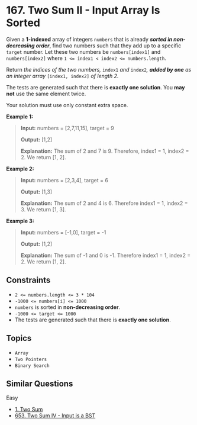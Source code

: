 # 167. Two Sum II - Input Array Is Sorted

Given a **1-indexed** array of integers `numbers` that is already **_sorted in non-decreasing order_**, find two numbers such that they add up to a specific `target` number. Let these two numbers be `numbers[index1]` and `numbers[index2]` where `1 <= index1 < index2 <= numbers.length`.

Return _the indices of the two numbers,_ `index1` _and_ `index2`_, **added by one** as an integer array_ `[index1, index2]` _of length 2._

The tests are generated such that there is **exactly one solution**. You **may not** use the same element twice.

Your solution must use only constant extra space.

**Example 1:**

> **Input:** numbers = [2,7,11,15], target = 9
>
> **Output:** [1,2]
>
> **Explanation:** The sum of 2 and 7 is 9. Therefore, index1 = 1, index2 = 2. We return [1, 2].

**Example 2:**

> **Input:** numbers = [2,3,4], target = 6
>
> **Output:** [1,3]
>
> **Explanation:** The sum of 2 and 4 is 6. Therefore index1 = 1, index2 = 3. We return [1, 3].

**Example 3:**

> **Input:** numbers = [\-1,0], target = -1
>
> **Output:** [1,2]
>
> **Explanation:** The sum of -1 and 0 is -1. Therefore index1 = 1, index2 = 2. We return [1, 2].

## Constraints

* `2 <= numbers.length <= 3 * 104`
* `-1000 <= numbers[i] <= 1000`
* `numbers` is sorted in **non-decreasing order**.
* `-1000 <= target <= 1000`
* The tests are generated such that there is **exactly one solution**.

## Topics

* `Array`
* `Two Pointers`
* `Binary Search`

## Similar Questions

Easy

* [1. Two Sum](1_two_sum.md)
* [653. Two Sum IV - Input is a BST]()

